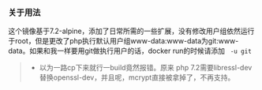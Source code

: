 ### 关于用法
这个镜像基于7.2-alpine，添加了日常所需的一些扩展，没有修改用户组依然运行于root，但是更改了php执行默认用户组www-data:www-data为git:www-data。如果和我一样要用git做执行用户的话，docker run的时候请添加 ``` -u git```

> * 以为一路cp下来就行一build竟然报错。原来 php 7.2需要libressl-dev替换openssl-dev，并且呢，mcrypt直接被拿掉了，不再支持。
